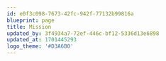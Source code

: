 ```yaml
---
id: e0f3c098-7673-42fc-942f-77132b99816a
blueprint: page
title: Mission
updated_by: 3f4934a7-72ef-446c-bf12-5336d13e6898
updated_at: 1701445293
logo_theme: '#D3A6B0'
---
```

